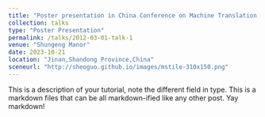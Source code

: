 ```yaml
---
title: "Poster presentation in China Conference on Machine Translation 2023"
collection: talks
type: "Poster Presentation"
permalink: /talks/2012-03-01-talk-1
venue: "Shungeng Manor"
date: 2023-10-21
location: "Jinan,Shandong Province,China"
sceneurl: "http://sheoguo.github.io/images/mstile-310x150.png"
---
```


This is a description of your tutorial, note the different field in type. This is a markdown files that can be all markdown-ified like any other post. Yay markdown!


